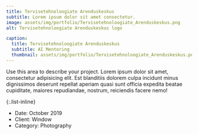 ```yaml
---
title: Tervisetehnoloogiate Arenduskeskus
subtitle: Lorem ipsum dolor sit amet consectetur.
image: assets/img/portfolio/Tervisetehnoloogiate_Arenduskeskus.png
alt: Tervisetehnoloogiate Arenduskeskus logo

caption:
  title: Tervisetehnoloogiate Arenduskeskus
  subtitle: AI Mentoring
  thumbnail: assets/img/portfolio/Tervisetehnoloogiate_Arenduskeskus.png
---
```

Use this area to describe your project. Lorem ipsum dolor sit amet, consectetur adipisicing elit. Est blanditiis dolorem culpa incidunt minus dignissimos deserunt repellat aperiam quasi sunt officia expedita beatae cupiditate, maiores repudiandae, nostrum, reiciendis facere nemo!

{:.list-inline}
- Date: October 2019
- Client: Window
- Category: Photography

